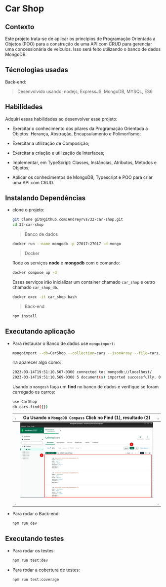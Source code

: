 # Car Shop

## Contexto

Este projeto trata-se de  aplicar os princípios de Programação Orientada a Objetos (POO) para a construção de uma API com CRUD para gerenciar uma concessionária de veículos. Isso será feito utilizando o banco de dados MongoDB.

<!-- 
> Utiliza a API []()
 -->

<!-- 
Colegas que contribuíram para a realização do projeto:

- [@colega1](https://github.com/ "github")
- [@colega2](https://github.com/ "github")
 -->

## Técnologias usadas

Back-end:
> Desenvolvido usando: nodejs, ExpressJS, MongoDB, MYSQL, ES6

## Habilidades

Adquiri essas habilidades ao desenvolver esse projeto:

- Exercitar o conhecimento dos pilares da Programação Orientada a Objetos: Herança, Abstração, Encapsulamento e Polimorfismo;

- Exercitar a utilização de Composição;

- Exercitar a criação e utilização de Interfaces;

- Implementar, em TypeScript: Classes, Instâncias, Atributos, Métodos e Objetos;

- Aplicar os conhecimentos de MongoDB, Typescript e POO para criar uma API com CRUD.
<!-- 
## Preview da Aplicação

| ![Login](./aplicacao-) | ![Home](./aplicacao-) |
| ----------- | ----------- | -->

## Instalando Dependências

- clone o projeto:

  ```bash
  git clone git@github.com:Andreyrvs/32-car-shop.git
  cd 32-car-shop
  ```

  > Banco de dados

  ```bash
  docker run --name mongodb -p 27017:27017 -d mongo
  ```

  > Docker

  Rode os serviços **node** e **mongodb** com o comando:

  ```bash
  docker compose up -d
  ```

  Esses serviços irão inicializar um container chamado `car_shop` e outro chamado `car_shop_db`.

  ```bash
  docker exec -it car_shop bash
  ```

  > Back-end

  ```bash
  npm install
  ```

## Executando aplicação

- Para restaurar o Banco de dados use `mongoimport`:

  ```bash
  mongoimport --db=CarShop --collection=cars --jsonArray --file=cars.json
  ```

  Ira aparecer algo como:

  ```bash
  2023-03-14T19:51:10.567-0300 connected to: mongodb://localhost/
  2023-03-14T19:51:10.569-0300 5 document(s) imported successfully. 0 document(s) failed to import.

  ```

  Usando o `mongosh` faça um **find** no banco de dados e verifique se foram carregado os carros:

  ```bash
  use CarShop
  db.cars.find({})
  ```

  |.    | Ou Usando o `MongoDB Compass` Click no Find (1), resultado (2) |.      |
  | --- | :---:                                                        | --- |
  |     | ![Image](./Readme-images/aplicacao-home2.webp) |              |       |
  |.    |                                                              |.      |

- Para rodar o Back-end:

  ```bash
  npm run dev
  ```

## Executando testes

- Para rodar os testes:

  ```bash
  npm run test:dev
  ```

- Para rodar a cobertura de testes:

  ```bash
  npm run test:coverage
  ```
